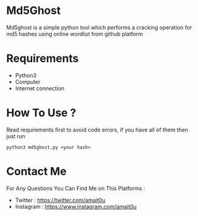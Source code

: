 #  Md5Ghost

Md5ghost is a simple python tool which performs a cracking operation for md5 hashes using online wordlist from github platform

# Requirements

* Python3 
* Computer
* Internet connection

# How To Use ?

Read requirements first to avoid code errors, if you have all of them then just run
```
python3 md5ghost.py <your hash>
```

# Contact Me
For Any Questions You Can Find Me on This Platforms :

* Twitter : https://twitter.com/amait0u
* Instagram : https://www.instagram.com/amait0u
